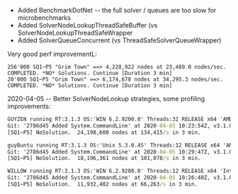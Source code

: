 - Added BenchmarkDotNet -- the full solver / queues are too slow for microbenchmarks
- Added SolverNodeLookupThreadSafeBuffer (vs SolverNodeLookupThreadSafeWrapper
- Added SolverQueueConcurrent (vs ThreadSafeSolverQueueWrapper)

Very good perf improvementL: 
 ```
256'000 SQ1~P5 "Grim Town" ==> 4,228,922 nodes at 23,489.0 nodes/sec. COMPLETED. *NO* Solutions. Continue [Duration 3 min]
20'000 SQ1~P5 "Grim Town" ==> 6,174,678 nodes at 34,295.3 nodes/sec. COMPLETED. *NO* Solutions. Continue [Duration 3 min]
```

2020-04-05 -- Better SolverNodeLookup strategies, some profiling improvements:
```cmd
GUYZEN running RT:3.1.3 OS:'WIN 6.2.9200.0' Threads:32 RELEASE x64 'AMD Ryzen Threadripper 2950X 16-Core Processor '
Git: '2786d45 Added System.CommandLine' at 2020-04-05 10:23:54Z, v3.1.0
[SQ1~P5] NoSolution.  24,198,600 nodes at 134,415/s in 3 min.

guyBuntu running RT:3.1.3 OS:'Unix 5.3.0.45' Threads:12 RELEASE x64 'AMD Ryzen 5 3600X 6-Core Processor'
Git: '2786d45 Added System.CommandLine' at 2020-04-05 10:29:47Z, v3.1.0
[SQ1~P5] NoSolution.  18,196,361 nodes at 101,078/s in 3 min.

WILLOW running RT:3.1.3 OS:'WIN 6.2.9200.0' Threads:12 RELEASE x64 'Intel(R) Core(TM) i7-3930K CPU @ 3.20GHz'
Git: '2786d45 Added System.CommandLine' at 2020-04-05 10:26:48Z, v3.1.0
[SQ1~P5] NoSolution.  11,932,402 nodes at 66,263/s in 3 min.
```